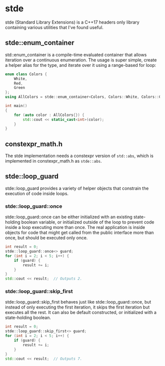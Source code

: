 # stde

stde (Standard Library Extensions) is a C++17 headers only library containing various utilities that I've found useful.

## stde::enum_container

std::enum_container is a compile-time evaluated container that allows iteration over a continuous enumeration. The usage is super simple, create a helper alias for the type, and iterate over it using a range-based for loop:

```cpp
enum class Colors {
	White,
	Red,
	Green
};
using AllColors = stde::enum_container<Colors, Colors::White, Colors::Green>;

int main()
{
	for (auto color : AllColors{}) {
		std::cout << static_cast<int>(color);
	}
}
```

## constexpr_math.h

The stde implementation needs a constexpr version of `std::abs`, which is implemented in constexpr_math.h as `stde::abs`.

## stde::loop_guard

stde::loop_guard provides a variety of helper objects that constrain the execution of code inside loops.

### stde::loop_guard::once

stde::loop_guard::once can be either initialized with an existing state-holding boolean variable, or initialized outside of the loop to prevent code inside a loop executing more than once. The real application is inside objects for code that might get called from the public interface more than once, but should be executed only once.

```cpp
int result = 0;
stde::loop_guard::once<> guard;
for (int i = 2; i < 5; i++) {
	if (guard) {
		result += i;
	}
}
std::cout << result;  // Outputs 2.
```

### stde::loop_guard::skip_first

stde::loop_guard::skip_first behaves just like stde::loop_guard::once, but instead of only executing the first iteration, it skips the first iteration but executes all the rest. It can also be default constructed, or initialized with a state-holding boolean.

```cpp
int result = 0;
stde::loop_guard::skip_first<> guard;
for (int i = 2; i < 5; i++) {
	if (guard) {
		result += i;
	}
}
std::cout << result;  // Outputs 7.
```